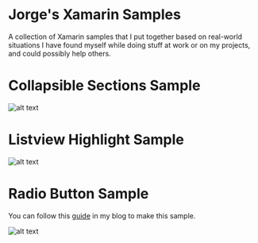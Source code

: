 # Jorge's Xamarin Samples

A collection of Xamarin samples that I put together based on real-world situations I have found myself while doing stuff at work or on my projects, and could possibly help others. 

# Collapsible Sections Sample

![alt text](https://raw.githubusercontent.com/iruel865/Jorge-Xamarin-Samples/master/AppSampleScreenshots/Collapsible%20Sections%20Sample.png)

# Listview Highlight Sample

![alt text](https://github.com/iruel865/Jorge-Xamarin-Samples/blob/master/AppSampleScreenshots/ListView%20Highlight%20Sample.png)

# Radio Button Sample

You can follow this [guide](https://jorgearamirez.wordpress.com/2017/11/19/radio-button-samples/) in my blog to make this sample.

![alt text](https://github.com/iruel865/Jorge-Xamarin-Samples/blob/master/AppSampleScreenshots/Radio%20Button%20Sample.png)

